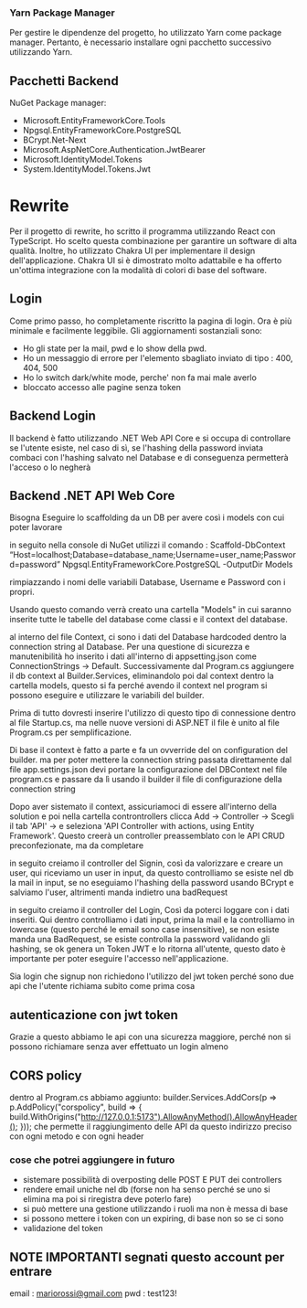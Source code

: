 ### Yarn Package Manager

Per gestire le dipendenze del progetto, ho utilizzato Yarn come package manager. Pertanto, è necessario installare ogni pacchetto successivo utilizzando Yarn.

## Pacchetti Backend

NuGet Package manager:

- Microsoft.EntityFrameworkCore.Tools
- Npgsql.EntityFrameworkCore.PostgreSQL
- BCrypt.Net-Next
- Microsoft.AspNetCore.Authentication.JwtBearer
- Microsoft.IdentityModel.Tokens
- System.IdentityModel.Tokens.Jwt

# Rewrite

Per il progetto di rewrite, ho scritto il programma utilizzando React con TypeScript. Ho scelto questa combinazione per garantire un software di alta qualità. Inoltre, ho utilizzato Chakra UI per implementare il design dell'applicazione. Chakra UI si è dimostrato molto adattabile e ha offerto un'ottima integrazione con la modalità di colori di base del software.

## Login

Come primo passo, ho completamente riscritto la pagina di login. Ora è più minimale e facilmente leggibile.
Gli aggiornamenti sostanziali sono:

- Ho gli state per la mail, pwd e lo show della pwd.
- Ho un messaggio di errore per l'elemento sbagliato inviato di tipo : 400, 404, 500
- Ho lo switch dark/white mode, perche' non fa mai male averlo
- bloccato accesso alle pagine senza token

## Backend Login

Il backend è fatto utilizzando .NET Web API Core e si occupa di controllare se l'utente esiste, nel caso di sì, se l'hashing della password inviata combaci con l'hashing salvato nel Database e di conseguenza permetterà l'acceso o lo negherà

## Backend .NET API Web Core

Bisogna Eseguire lo scaffolding da un DB per avere così i models con cui poter lavorare

in seguito nella console di NuGet utilizzi il comando :
Scaffold-DbContext “Host=localhost;Database=database_name;Username=user_name;Password=password” Npgsql.EntityFrameworkCore.PostgreSQL -OutputDir Models

rimpiazzando i nomi delle variabili Database, Username e Password con i propri.

Usando questo comando verrà creato una cartella "Models" in cui saranno inserite tutte le tabelle del database come classi e il context del database.

al interno del file Context, ci sono i dati del Database hardcoded dentro la connection string al Database. Per una questione di sicurezza e manutenibilità ho inserito i dati all'interno di appsetting.json come ConnectionStrings -> Default. Successivamente dal Program.cs aggiungere il db context al Builder.Services, eliminandolo poi dal context dentro la cartella models, questo si fa perché avendo il context nel program si possono eseguire e utilizzare le variabili del builder.

Prima di tutto dovresti inserire l'utilizzo di questo tipo di connessione dentro al file Startup.cs, ma nelle nuove versioni di ASP.NET il file è unito al file Program.cs per semplificazione.

Di base il context è fatto a parte e fa un ovverride del on configuration del builder. ma per poter mettere la connection string passata direttamente dal file app.settings.json devi portare la configurazione del DBContext nel file program.cs e passare da lì usando il builder il file di configurazione della connection string

Dopo aver sistemato il context, assicuriamoci di essere all'interno della solution e poi nella cartella controntrollers clicca Add -> Controller -> Scegli il tab 'API' -> e seleziona 'API Controller with actions, using Entity Framework'.
Questo creerà un controller preassemblato con le API CRUD preconfezionate, ma da completare

in seguito creiamo il controller del Signin, così da valorizzare e creare un user, qui riceviamo un user in input, da questo controlliamo se esiste nel db la mail in input, se no eseguiamo l'hashing della password usando BCrypt e salviamo l'user, altrimenti manda indietro una badRequest

in seguito creiamo il controller del Login, Così da poterci loggare con i dati inseriti.
Qui dentro controlliamo i dati input, prima la mail e la controlliamo in lowercase (questo perché le email sono case insensitive), se non esiste manda una BadRequest, se esiste controlla la password validando gli hashing, se ok genera un Token JWT e lo ritorna all'utente, questo dato è importante per poter eseguire l'accesso nell'applicazione.

Sia login che signup non richiedono l'utilizzo del jwt token perché sono due api che l'utente richiama subito come prima cosa

## autenticazione con jwt token

Grazie a questo abbiamo le api con una sicurezza maggiore, perché non si possono richiamare senza aver effettuato un login almeno

## CORS policy

dentro al Program.cs abbiamo aggiunto:
builder.Services.AddCors(p => p.AddPolicy("corspolicy", build => { build.WithOrigins("http://127.0.0.1:5173").AllowAnyMethod().AllowAnyHeader(); }));
che permette il raggiungimento delle API da questo indirizzo preciso con ogni metodo e con ogni header

### cose che potrei aggiungere in futuro

- sistemare possibilità di overposting delle POST E PUT dei controllers
- rendere email uniche nel db (forse non ha senso perché se uno si elimina ma poi si riregistra deve poterlo fare)
- si può mettere una gestione utilizzando i ruoli ma non è messa di base
- si possono mettere i token con un expiring, di base non so se ci sono
- validazione del token

## NOTE IMPORTANTI segnati questo account per entrare

email : mariorossi@gmail.com
pwd : test123!
